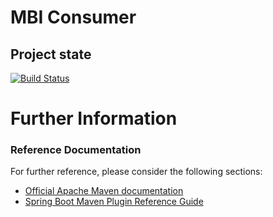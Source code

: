 # MBI Consumer




## Project state

[![Build Status](https://travis-ci.org/brandmaker/MBI-Consumer.svg?branch=master)](https://travis-ci.org/brandmaker/MBI-Consumer)


# Further Information

### Reference Documentation
For further reference, please consider the following sections:

* [Official Apache Maven documentation](https://maven.apache.org/guides/index.html)
* [Spring Boot Maven Plugin Reference Guide](https://docs.spring.io/spring-boot/docs/2.3.0.M3/maven-plugin/html/)
